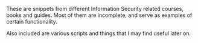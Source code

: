 These are snippets from different Information Security related courses, books and guides. Most of them are incomplete, and serve as examples of certain functionality. 

Also included are various scripts and things that I may find useful later on.
